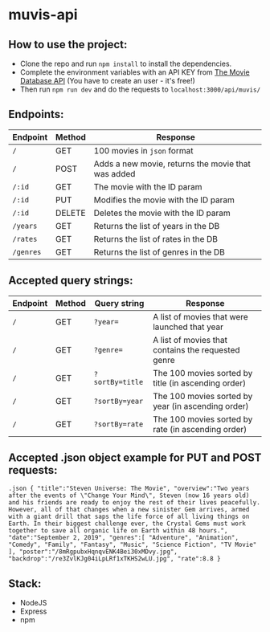 # muvis-api

## How to use the project:

- Clone the repo and run `npm install` to install the dependencies.
- Complete the environment variables with an API KEY from [The Movie Database API](https://developers.themoviedb.org/3/getting-started/introduction) (You have to create an user - it's free!)
- Then run `npm run dev` and do the requests to `localhost:3000/api/muvis/`

## Endpoints:

| Endpoint  | Method | Response                                           |
| --------- | ------ | -------------------------------------------------- |
| `/`       | GET    | 100 movies in `json` format                        |
| `/`       | POST   | Adds a new movie, returns the movie that was added |
| `/:id`    | GET    | The movie with the ID param                        |
| `/:id`    | PUT    | Modifies the movie with the ID param               |
| `/:id`    | DELETE | Deletes the movie with the ID param                |
| `/years`  | GET    | Returns the list of years in the DB                |
| `/rates`  | GET    | Returns the list of rates in the DB                |
| `/genres` | GET    | Returns the list of genres in the DB               |

## Accepted query strings:

| Endpoint | Method | Query string    | Response                                            |
| -------- | ------ | --------------- | --------------------------------------------------- |
| `/`      | GET    | `?year=`        | A list of movies that were launched that year       |
| `/`      | GET    | `?genre=`       | A list of movies that contains the requested genre  |
| `/`      | GET    | `?sortBy=title` | The 100 movies sorted by title (in ascending order) |
| `/`      | GET    | `?sortBy=year`  | The 100 movies sorted by year (in ascending order)  |
| `/`      | GET    | `?sortBy=rate`  | The 100 movies sorted by rate (in ascending order)  |

## Accepted .json object example for PUT and POST requests:

`.json { "title":"Steven Universe: The Movie", "overview":"Two years after the events of \"Change Your Mind\", Steven (now 16 years old) and his friends are ready to enjoy the rest of their lives peacefully. However, all of that changes when a new sinister Gem arrives, armed with a giant drill that saps the life force of all living things on Earth. In their biggest challenge ever, the Crystal Gems must work together to save all organic life on Earth within 48 hours.", "date":"September 2, 2019", "genres":[ "Adventure", "Animation", "Comedy", "Family", "Fantasy", "Music", "Science Fiction", "TV Movie" ], "poster":"/8mRgpubxHqnqvENK4Bei30xMDvy.jpg", "backdrop":"/re3ZvlKJg04iLpLRf1xTKHS2wLU.jpg", "rate":8.8 }`

## Stack:

- NodeJS
- Express
- npm

```

```
